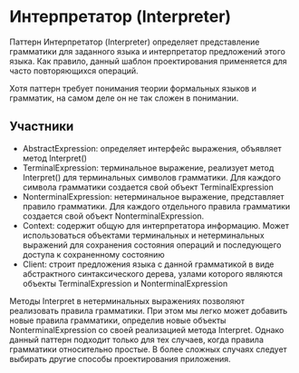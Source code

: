 # Интерпретатор (Interpreter)
Паттерн Интерпретатор (Interpreter) определяет представление грамматики для заданного языка и интерпретатор предложений этого языка. Как правило, данный шаблон проектирования применяется для часто повторяющихся операций.

Хотя паттерн требует понимания теории формальных языков и грамматик, на самом деле он не так сложен в понимании.

## Участники
- AbstractExpression: определяет интерфейс выражения, объявляет метод Interpret()
- TerminalExpression: терминальное выражение, реализует метод Interpret() для терминальных символов грамматики. Для каждого символа грамматики создается свой объект TerminalExpression
- NonterminalExpression: нетерминальное выражение, представляет правило грамматики. Для каждого отдельного правила грамматики создается свой объект NonterminalExpression.
- Context: содержит общую для интерпретатора информацию. Может использоваться объектами терминальных и нетерминальных выражений для сохранения состояния операций и последующего доступа к сохраненному состоянию
- Client: строит предложения языка с данной грамматикой в виде абстрактного синтаксического дерева, узлами которого являются объекты TerminalExpression и NonterminalExpression

Методы Interpret в нетерминальных выражениях позволяют реализовать правила грамматики. При этом мы легко может добавить новые правила грамматики, определив новые объекты NonterminalExpression со своей реализацией метода Interpret. Однако данный паттерн подходит только для тех случаев, когда правила грамматики относительно простые. В более сложных случаях следует выбирать другие способы проектирования приложения.

